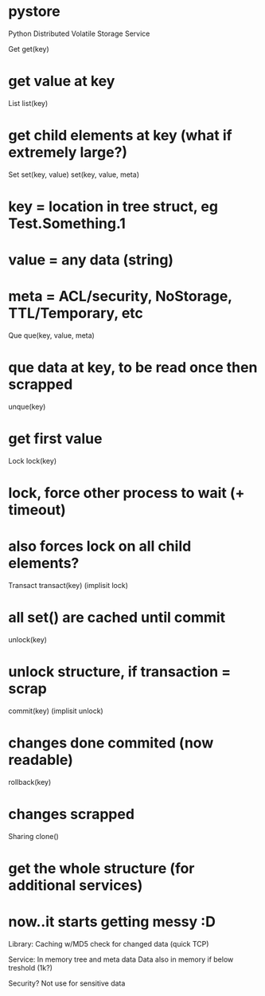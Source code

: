 # pystore
Python Distributed Volatile Storage Service

Get
get(key)
# get value at key

List
list(key)
# get child elements at key (what if extremely large?)

Set
set(key, value)
set(key, value, meta)
# key = location in tree struct, eg Test.Something.1
# value = any data (string)
# meta = ACL/security, NoStorage, TTL/Temporary, etc

Que
que(key, value, meta)
# que data at key, to be read once then scrapped
unque(key)
# get first value

Lock
lock(key)
# lock, force other process to wait (+ timeout)
# also forces lock on all child elements?

Transact
transact(key) (implisit lock)
# all set() are cached until commit
unlock(key)
# unlock structure, if transaction = scrap
commit(key) (implisit unlock)
# changes done commited (now readable)
rollback(key)
# changes scrapped

Sharing
clone()
# get the whole structure (for additional services)
# now..it starts getting messy :D

Library:
Caching w/MD5 check for changed data (quick TCP)

Service:
In memory tree and meta data
Data also in memory if below treshold (1k?)

Security?
Not use for sensitive data
